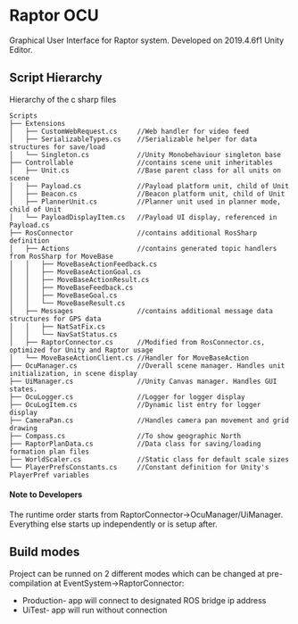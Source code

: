 # Raptor OCU
Graphical User Interface for Raptor system. Developed on 2019.4.6f1 Unity Editor.

## Script Hierarchy
Hierarchy of the c sharp files
```
Scripts
├── Extensions
│   ├── CustomWebRequest.cs		//Web handler for video feed
│   ├── SerializableTypes.cs	//Serializable helper for data structures for save/load
│   └── Singleton.cs			//Unity Monobehaviour singleton base
├── Controllable				//contains scene unit inheritables
│   ├── Unit.cs					//Base parent class for all units on scene
│   ├── Payload.cs				//Payload platform unit, child of Unit
│   ├── Beacon.cs				//Beacon platform unit, child of Unit
│   ├── PlannerUnit.cs			//Planner unit used in planner mode, child of Unit
│   └── PayloadDisplayItem.cs	//Payload UI display, referenced in Payload.cs
├── RosConnector				//contains additional RosSharp definition
│   ├── Actions					//contains generated topic handlers from RosSharp for MoveBase
│   │   ├── MoveBaseActionFeedback.cs
│   │   ├── MoveBaseActionGoal.cs
│   │   ├── MoveBaseActionResult.cs
│   │   ├── MoveBaseFeedback.cs
│   │   ├── MoveBaseGoal.cs
│   │   └── MoveBaseResult.cs
│   ├── Messages				//contains additional message data structures for GPS data
│   │   ├── NatSatFix.cs
│   │   └── NavSatStatus.cs
│   ├── RaptorConnector.cs		//Modified from RosConnector.cs, optimized for Unity and Raptor usage
│   └── MoveBaseActionClient.cs	//Handler for MoveBaseAction
├── OcuManager.cs				//Overall scene manager. Handles unit initialization, in scene display
├── UiManager.cs				//Unity Canvas manager. Handles GUI states.
├── OcuLogger.cs				//Logger for logger display
├── OcuLogItem.cs				//Dynamic list entry for logger display
├── CameraPan.cs				//Handles camera pan movement and grid drawing
├── Compass.cs					//To show geographic North
├── RaptorPlanData.cs			//Data class for saving/loading formation plan files
├── WorldScaler.cs				//Static class for default scale sizes
└── PlayerPrefsConstants.cs		//Constant definition for Unity's PlayerPref variables
```

#### Note to Developers
The runtime order starts from RaptorConnector->OcuManager/UiManager. Everything else starts up independently or is setup after.


## Build modes
Project can be runned on 2 different modes which can be changed at pre-compilation at EventSystem->RaptorConnector:
- Production- app will connect to designated ROS bridge ip address
- UiTest- app will run without connection
